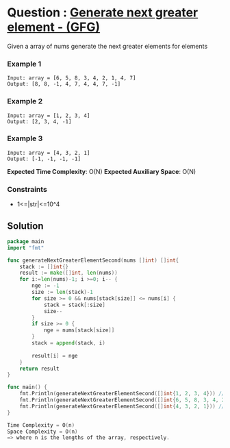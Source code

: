 # Question : [Generate next greater element - (GFG)](https://www.geeksforgeeks.org/problems/expression-contains-redundant-bracket-or-not/1)

Given a array of nums generate the next greater elements for elements

### Example 1

```
Input: array = [6, 5, 8, 3, 4, 2, 1, 4, 7]
Output: [8, 8, -1, 4, 7, 4, 4, 7, -1]

```

### Example 2

```
Input: array = [1, 2, 3, 4]
Output: [2, 3, 4, -1]

```
### Example 3

```
Input: array = [4, 3, 2, 1]
Output: [-1, -1, -1, -1]

```

**Expected Time Complexity**: O(N)
**Expected Auxiliary Space**: O(N)

### Constraints

-   1<=|str|<=10^4

<!-- **Follow up:** Can you solve it in *O(n)* time and *O(1)* space? -->

## Solution

```GO
package main
import "fmt"

func generateNextGreaterElementSecond(nums []int) []int{
	stack := []int{}
	result := make([]int, len(nums)) 
	for i:=len(nums)-1; i >=0; i-- {
		nge := -1
		size := len(stack)-1
		for size >= 0 && nums[stack[size]] <= nums[i] {
			stack = stack[:size]
			size--
		}
		if size >= 0 {
			nge = nums[stack[size]]
		}
		stack = append(stack, i)
		
		result[i] = nge
	}
	return result
}

func main() {
    fmt.Println(generateNextGreaterElementSecond([]int{1, 2, 3, 4})) //  print : 2, 3, 4, -1
    fmt.Println(generateNextGreaterElementSecond([]int{6, 5, 8, 3, 4, 2, 1, 4, 7})) //  print : 8, 8, -1, 4, 7, 4, 4, 7,-1
    fmt.Println(generateNextGreaterElementSecond([]int{4, 3, 2, 1})) //  print : -1, -1, -1, -1
}

Time Complexity = O(n)
Space Complexity = O(n)
=> where n is the lengths of the array, respectively.
```